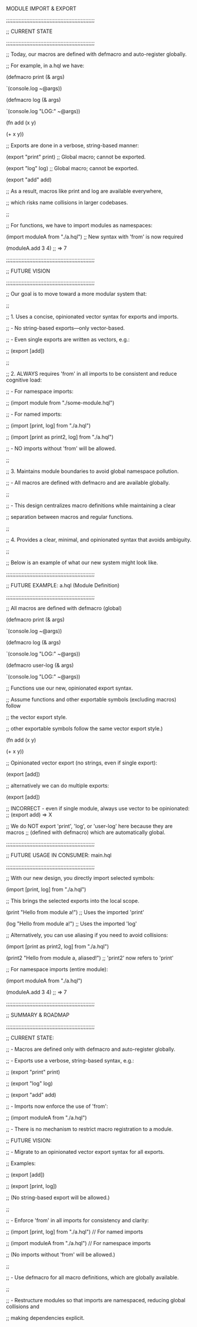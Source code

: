 MODULE IMPORT & EXPORT

;;;;;;;;;;;;;;;;;;;;;;;;;;;;;;;;;;;;;;;;;;;;;;;;;;;;;;;;;

;; CURRENT STATE

;;;;;;;;;;;;;;;;;;;;;;;;;;;;;;;;;;;;;;;;;;;;;;;;;;;;;;;;;

;; Today, our macros are defined with defmacro and auto-register globally.

;; For example, in a.hql we have:

(defmacro print (& args)

`(console.log ~@args))

(defmacro log (& args)

`(console.log "LOG:" ~@args))

(fn add (x y)

(+ x y))

;; Exports are done in a verbose, string-based manner:

(export "print" print) ;; Global macro; cannot be exported.

(export "log" log) ;; Global macro; cannot be exported.

(export "add" add)

;; As a result, macros like print and log are available everywhere,

;; which risks name collisions in larger codebases.

;;

;; For functions, we have to import modules as namespaces:

(import moduleA from "./a.hql") ;; New syntax with 'from' is now required

(moduleA.add 3 4) ;; => 7

;;;;;;;;;;;;;;;;;;;;;;;;;;;;;;;;;;;;;;;;;;;;;;;;;;;;;;;;;

;; FUTURE VISION

;;;;;;;;;;;;;;;;;;;;;;;;;;;;;;;;;;;;;;;;;;;;;;;;;;;;;;;;;

;; Our goal is to move toward a more modular system that:

;;

;; 1. Uses a concise, opinionated vector syntax for exports and imports.

;; - No string-based exports—only vector-based.

;; - Even single exports are written as vectors, e.g.:

;; (export [add])

;;

;; 2. ALWAYS requires 'from' in all imports to be consistent and reduce
cognitive load:

;; - For namespace imports:

;; (import module from "./some-module.hql")

;; - For named imports:

;; (import [print, log] from "./a.hql")

;; (import [print as print2, log] from "./a.hql")

;; - NO imports without 'from' will be allowed.

;;

;; 3. Maintains module boundaries to avoid global namespace pollution.

;; - All macros are defined with defmacro and are available globally.

;;

;; - This design centralizes macro definitions while maintaining a clear

;; separation between macros and regular functions.

;;

;; 4. Provides a clear, minimal, and opinionated syntax that avoids ambiguity.

;;

;; Below is an example of what our new system might look like.

;;;;;;;;;;;;;;;;;;;;;;;;;;;;;;;;;;;;;;;;;;;;;;;;;;;;;;;;;

;; FUTURE EXAMPLE: a.hql (Module Definition)

;;;;;;;;;;;;;;;;;;;;;;;;;;;;;;;;;;;;;;;;;;;;;;;;;;;;;;;;;

;; All macros are defined with defmacro (global)

(defmacro print (& args)

`(console.log ~@args))

(defmacro log (& args)

`(console.log "LOG:" ~@args))

(defmacro user-log (& args)

`(console.log "LOG:" ~@args))

;; Functions use our new, opinionated export syntax.

;; Assume functions and other exportable symbols (excluding macros) follow

;; the vector export style.

;; other exportable symbols follow the same vector export style.)

(fn add (x y)

(+ x y))

;; Opinionated vector export (no strings, even if single export):

(export [add])

;; alternatively we can do multiple exports:

(export [add])

;; INCORRECT - even if single module, always use vector to be opinionated: ;;
(export add) => X

;; We do NOT export 'print', 'log', or 'user-log' here because they are macros
;; (defined with defmacro) which are automatically global.

;;;;;;;;;;;;;;;;;;;;;;;;;;;;;;;;;;;;;;;;;;;;;;;;;;;;;;;;;

;; FUTURE USAGE IN CONSUMER: main.hql

;;;;;;;;;;;;;;;;;;;;;;;;;;;;;;;;;;;;;;;;;;;;;;;;;;;;;;;;;

;; With our new design, you directly import selected symbols:

(import [print, log] from "./a.hql")

;; This brings the selected exports into the local scope.

(print "Hello from module a!") ;; Uses the imported 'print'

(log "Hello from module a!") ;; Uses the imported 'log'

;; Alternatively, you can use aliasing if you need to avoid collisions:

(import [print as print2, log] from "./a.hql")

(print2 "Hello from module a, aliased!") ;; 'print2' now refers to 'print'

;; For namespace imports (entire module):

(import moduleA from "./a.hql")

(moduleA.add 3 4) ;; => 7

;;;;;;;;;;;;;;;;;;;;;;;;;;;;;;;;;;;;;;;;;;;;;;;;;;;;;;;;;

;; SUMMARY & ROADMAP

;;;;;;;;;;;;;;;;;;;;;;;;;;;;;;;;;;;;;;;;;;;;;;;;;;;;;;;;;

;; CURRENT STATE:

;; - Macros are defined only with defmacro and auto-register globally.

;; - Exports use a verbose, string-based syntax, e.g.:

;; (export "print" print)

;; (export "log" log)

;; (export "add" add)

;; - Imports now enforce the use of 'from':

;; (import moduleA from "./a.hql")

;; - There is no mechanism to restrict macro registration to a module.

;; FUTURE VISION:

;; - Migrate to an opinionated vector export syntax for all exports.

;; Examples:

;; (export [add])

;; (export [print, log])

;; (No string-based export will be allowed.)

;;

;; - Enforce 'from' in all imports for consistency and clarity:

;; (import [print, log] from "./a.hql") // For named imports

;; (import moduleA from "./a.hql") // For namespace imports

;; (No imports without 'from' will be allowed.)

;;

;; - Use defmacro for all macro definitions, which are globally available.

;;

;; - Restructure modules so that imports are namespaced, reducing global
collisions and

;; making dependencies explicit.
